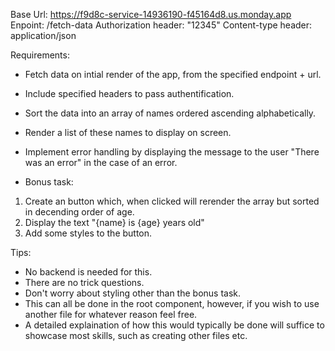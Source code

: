 Base Url: https://f9d8c-service-14936190-f45164d8.us.monday.app
Enpoint: /fetch-data
Authorization header: "12345"
Content-type header: application/json

Requirements:

- Fetch data on intial render of the app, from the specified endpoint + url.
- Include specified headers to pass authentification.
- Sort the data into an array of names ordered ascending alphabetically.
- Render a list of these names to display on screen.
- Implement error handling by displaying the message to the user "There was an error" in the case of an error.

- Bonus task:

1.  Create an button which, when clicked will rerender the array but sorted in decending order of age.
2.  Display the text "{name} is {age} years old"
3.  Add some styles to the button.

Tips:

- No backend is needed for this.
- There are no trick questions.
- Don't worry about styling other than the bonus task.
- This can all be done in the root component, however, if you wish to use another file for whatever reason feel free.
- A detailed explaination of how this would typically be done will suffice to showcase most skills, such as creating other files etc.
